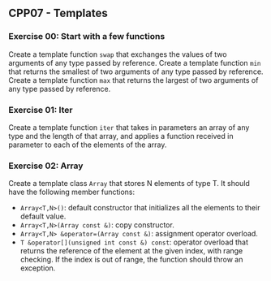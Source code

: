 ## CPP07 - Templates

### Exercise 00: Start with a few functions

Create a template function `swap` that exchanges the values of two arguments of any type passed by reference. Create a template function `min` that returns the smallest of two arguments of any type passed by reference. Create a template function `max` that returns the largest of two arguments of any type passed by reference.

### Exercise 01: Iter

Create a template function `iter` that takes in parameters an array of any type and the length of that array, and applies a function received in parameter to each of the elements of the array.

### Exercise 02: Array

Create a template class `Array` that stores N elements of type T. It should have the following member functions:
* `Array<T,N>()`: default constructor that initializes all the elements to their default value.
* `Array<T,N>(Array const &)`: copy constructor.
* `Array<T,N> &operator=(Array const &)`: assignment operator overload.
* `T &operator[](unsigned int const &) const`: operator overload that returns the reference of the element at the given index, with range checking. If the index is out of range, the function should throw an exception.
